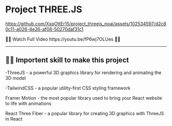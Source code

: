 # Project THREE.JS <br>



https://github.com/XspOttEr15/project_threejs_noai/assets/102534597/d2c80c11-a026-4e26-af08-50270daf31c1

<p> 🤖🤖 Watch Full Video https://youtu.be/fP6wj7OLUes 🤖🤖 </p>
<hr>
<h2>👾👾 Importent skill to make this project </h2>
<p>-ThreeJS - a powerful 3D graphics library for rendering and animating the 3D model </p> 
<p>-TailwindCSS - a popular utility-first CSS styling framework</p>
<p>Framer Motion - the most popular library used to bring your React website to life with animations</p>
<p>React Three Fiber - a popular library for creating 3D graphics with ThreeJS in React</p>

